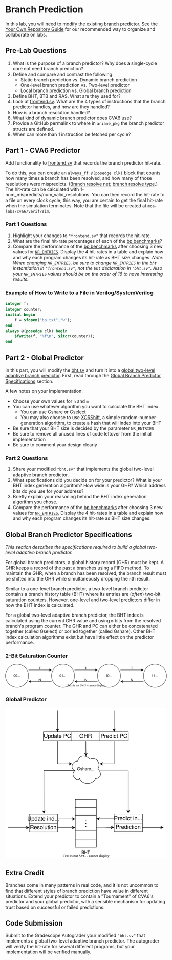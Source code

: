 
# Branch Prediction

In this lab, you will need to modify the existing [branch predictor](https://github.com/openhwgroup/cva6/blob/a12d51143217742fe42058e4dceb4baa33edf5e6/core/frontend/bht.sv). See the [Your Own Repository Guide](../guides/your-own-repo.md) for our recommended way to organize and collaborate on labs.

## Pre-Lab Questions

1. What is the purpose of a branch predictor? Why does a single-cycle core not need branch prediction?
2. Define and compare and contrast the following:
    * Static branch prediction vs. Dynamic branch prediction
    * One-level branch prediction vs. Two-level predictor
    * Local branch prediction vs. Global branch prediction
3. Define BHT, BTB and RAS. What are they used for?
4. Look at [frontend.sv](https://github.com/openhwgroup/cva6/blob/a12d51143217742fe42058e4dceb4baa33edf5e6/core/frontend/frontend.sv). What are the 4 types of instructions that the branch predictor handles, and how are they handled?
5. How is a branch resolution handled?
6. What kind of dynamic branch predictor does CVA6 use?
7. Provide a GitHub permalink to where in `ariane_pkg` the branch predictor structs are defined.
8. When can more than 1 instruction be fetched per cycle?

## Part 1 - CVA6 Predictor

Add functionality to [frontend.sv](https://github.com/openhwgroup/cva6/blob/a12d51143217742fe42058e4dceb4baa33edf5e6/core/frontend/frontend.sv) that records the branch predictor hit-rate.

To do this, you can create an `always_ff @(posedge clk)` block that counts how many times a branch has been resolved, and how many of those resolutions were mispredicts. ([Branch resolve net](https://github.com/openhwgroup/cva6/blob/a12d51143217742fe42058e4dceb4baa33edf5e6/core/frontend/frontend.sv#L46); [branch resolve type](https://github.com/openhwgroup/cva6/blob/a12d51143217742fe42058e4dceb4baa33edf5e6/core/cva6.sv#L128-L135).) The hit-rate can be calculated with 1-num_mispredicts/num_valid_resolutions. You can then record the hit-rate to a file on every clock cycle; this way, you are certain to get the final hit-rate when the simulation terminates.
Note that the file will be created at `mca-labs/cva6/verif/sim`.

### Part 1 Questions

1. Highlight your changes to `"frontend.sv"` that records the hit-rate.
2. What are the final hit-rate percentages of each of the [bp benchmarks](./../programs/bp)?
3. Compare the performance of the [bp benchmarks](./../programs/bp) after choosing 3 new values for [`NR_ENTRIES`](https://github.com/openhwgroup/cva6/blob/a12d51143217742fe42058e4dceb4baa33edf5e6/core/frontend/frontend.sv#L499). Display the 4 hit-rates in a table and explain how and why each program changes its hit-rate as BHT size changes. *Note: When changing `NR_ENTRIES`, be sure to change `NR_ENTRIES` in the `bht` instantiation in `"frontend.sv"`, not the `bht` declaration in `"bht.sv"`. Also your `NR_ENTRIES` values should be on the order of 16 to have interesting results.*

### Example of How to Write to a File in Verilog/SystemVerilog

```systemverilog
integer f;
integer counter;
initial begin
    f = $fopen("bp.txt","w");
end
always @(posedge clk) begin
    $fwrite(f, "%f\n", $itor(counter));
end
```

## Part 2 - Global Predictor

In this part, you will modify the [bht.sv](https://github.com/openhwgroup/cva6/blob/a12d51143217742fe42058e4dceb4baa33edf5e6/core/frontend/bht.sv) and turn it into a [global two-level adaptive branch predictor](https://en.wikipedia.org/wiki/Branch_predictor#Global_branch_prediction). First, read through the [Global Branch Predictor Specifications](#global-branch-predictor-specifications) section.

A few notes on your implementation:

* Choose your own values for `n` and `m`
* You can use whatever algorithm you want to calculate the BHT index
    * You can use Gshare or Gselect
    * You may also choose to use [XORShift](https://en.wikipedia.org/wiki/Xorshift), a simple random-number-generation algorithm, to create a hash that will index into your BHT
* Be sure that your BHT size is decided by the parameter `NR_ENTRIES`
* Be sure to remove all unused lines of code leftover from the initial implementation
* Be sure to comment your design clearly

### Part 2 Questions

1. Share your modified `"bht.sv"` that implements the global two-level adaptive branch predictor.
2. What specifications did you decide on for your predictor? What is your BHT index generation algorithm? How wide is your GHR? Which address bits do you use for your address?
3. Briefly explain your reasoning behind the BHT index generation algorithm you chose.
4. Compare the performance of the [bp benchmarks](./../programs/bp) after choosing 3 new values for [`NR_ENTRIES`](https://github.com/openhwgroup/cva6/blob/a12d51143217742fe42058e4dceb4baa33edf5e6/core/frontend/frontend.sv#L514). Display the 4 hit-rates in a table and explain how and why each program changes its hit-rate as BHT size changes.


## Global Branch Predictor Specifications

*This section describes the specifications required to build a global two-level adaptive branch predictor.*

For global branch predictors, a global history record (GHR) must be kept. A GHR keeps a record of the past `n` branches using a FIFO method. To maintain the GHR, when a branch has been resolved, the branch result must be shifted into the GHR while simultaneously dropping the `n`th result.

Similar to a one-level branch predictor, a two-level branch predictor contains a branch history table (BHT) where its entries are (*often*) two-bit saturation counters. However, one-level and two-level predictors differ in how the BHT index is calculated.

For a global two-level adaptive branch predictor, the BHT index is calculated using the current GHR value and using `m` bits from the resolved branch's program counter. The GHR and PC can either be concatenated together (called Gselect) or xor'ed together (called Gshare). Other BHT index calculation algorithms exist but have little effect on the predictor performance.

### 2-Bit Saturation Counter

![2-Bit Saturation Counter](bp/saturation_counter.svg)

### Global Predictor

![Global Predictor](bp/global_predictor.svg)

## Extra Credit

Branches come in many patterns in real code, and it is not uncommon to find that different styles of branch prediction have value in different situations. Extend your predictor to contain a "Tournament" of CVA6's predictor and your global predictor, with a sensible mechanism for updating trust based on successful or failed predictions.

## Code Submission

Submit to the Gradescope Autograder your modified `"bht.sv"` that implements a global two-level adaptive branch predictor. The autograder will verify the hit-rate for several different programs, but your implementation will be verified manually.
